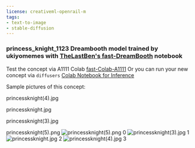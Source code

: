 ```yaml
---
license: creativeml-openrail-m
tags:
- text-to-image
- stable-diffusion
---
```

### princess_knight_1123 Dreambooth model trained by ukiyomemes with [TheLastBen's fast-DreamBooth](https://colab.research.google.com/github/TheLastBen/fast-stable-diffusion/blob/main/fast-DreamBooth.ipynb) notebook


Test the concept via A1111 Colab [fast-Colab-A1111](https://colab.research.google.com/github/TheLastBen/fast-stable-diffusion/blob/main/fast_stable_diffusion_AUTOMATIC1111.ipynb)
Or you can run your new concept via `diffusers` [Colab Notebook for Inference](https://colab.research.google.com/github/huggingface/notebooks/blob/main/diffusers/sd_dreambooth_inference.ipynb)

Sample pictures of this concept:

princessknight(4).jpg

princessknight.jpg

princessknight(3).jpg

princessknight(5).png
![princessknight(5).png 0](https://huggingface.co/ukiyomemes/princess-knight-1123/resolve/main/sample_images/princessknight(5).png)
    ![princessknight(3).jpg 1](https://huggingface.co/ukiyomemes/princess-knight-1123/resolve/main/sample_images/princessknight(3).jpg)
    ![princessknight.jpg 2](https://huggingface.co/ukiyomemes/princess-knight-1123/resolve/main/sample_images/princessknight.jpg)
    ![princessknight(4).jpg 3](https://huggingface.co/ukiyomemes/princess-knight-1123/resolve/main/sample_images/princessknight(4).jpg)
    
